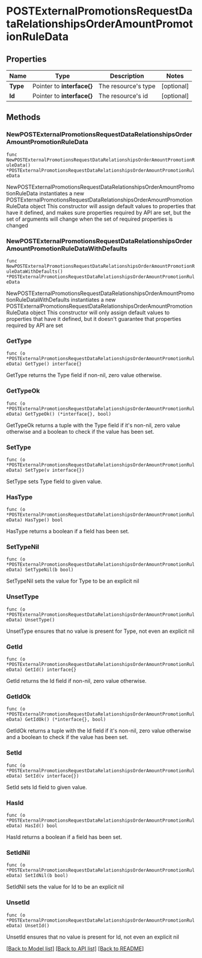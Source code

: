# POSTExternalPromotionsRequestDataRelationshipsOrderAmountPromotionRuleData

## Properties

Name | Type | Description | Notes
------------ | ------------- | ------------- | -------------
**Type** | Pointer to **interface{}** | The resource&#39;s type | [optional] 
**Id** | Pointer to **interface{}** | The resource&#39;s id | [optional] 

## Methods

### NewPOSTExternalPromotionsRequestDataRelationshipsOrderAmountPromotionRuleData

`func NewPOSTExternalPromotionsRequestDataRelationshipsOrderAmountPromotionRuleData() *POSTExternalPromotionsRequestDataRelationshipsOrderAmountPromotionRuleData`

NewPOSTExternalPromotionsRequestDataRelationshipsOrderAmountPromotionRuleData instantiates a new POSTExternalPromotionsRequestDataRelationshipsOrderAmountPromotionRuleData object
This constructor will assign default values to properties that have it defined,
and makes sure properties required by API are set, but the set of arguments
will change when the set of required properties is changed

### NewPOSTExternalPromotionsRequestDataRelationshipsOrderAmountPromotionRuleDataWithDefaults

`func NewPOSTExternalPromotionsRequestDataRelationshipsOrderAmountPromotionRuleDataWithDefaults() *POSTExternalPromotionsRequestDataRelationshipsOrderAmountPromotionRuleData`

NewPOSTExternalPromotionsRequestDataRelationshipsOrderAmountPromotionRuleDataWithDefaults instantiates a new POSTExternalPromotionsRequestDataRelationshipsOrderAmountPromotionRuleData object
This constructor will only assign default values to properties that have it defined,
but it doesn't guarantee that properties required by API are set

### GetType

`func (o *POSTExternalPromotionsRequestDataRelationshipsOrderAmountPromotionRuleData) GetType() interface{}`

GetType returns the Type field if non-nil, zero value otherwise.

### GetTypeOk

`func (o *POSTExternalPromotionsRequestDataRelationshipsOrderAmountPromotionRuleData) GetTypeOk() (*interface{}, bool)`

GetTypeOk returns a tuple with the Type field if it's non-nil, zero value otherwise
and a boolean to check if the value has been set.

### SetType

`func (o *POSTExternalPromotionsRequestDataRelationshipsOrderAmountPromotionRuleData) SetType(v interface{})`

SetType sets Type field to given value.

### HasType

`func (o *POSTExternalPromotionsRequestDataRelationshipsOrderAmountPromotionRuleData) HasType() bool`

HasType returns a boolean if a field has been set.

### SetTypeNil

`func (o *POSTExternalPromotionsRequestDataRelationshipsOrderAmountPromotionRuleData) SetTypeNil(b bool)`

 SetTypeNil sets the value for Type to be an explicit nil

### UnsetType
`func (o *POSTExternalPromotionsRequestDataRelationshipsOrderAmountPromotionRuleData) UnsetType()`

UnsetType ensures that no value is present for Type, not even an explicit nil
### GetId

`func (o *POSTExternalPromotionsRequestDataRelationshipsOrderAmountPromotionRuleData) GetId() interface{}`

GetId returns the Id field if non-nil, zero value otherwise.

### GetIdOk

`func (o *POSTExternalPromotionsRequestDataRelationshipsOrderAmountPromotionRuleData) GetIdOk() (*interface{}, bool)`

GetIdOk returns a tuple with the Id field if it's non-nil, zero value otherwise
and a boolean to check if the value has been set.

### SetId

`func (o *POSTExternalPromotionsRequestDataRelationshipsOrderAmountPromotionRuleData) SetId(v interface{})`

SetId sets Id field to given value.

### HasId

`func (o *POSTExternalPromotionsRequestDataRelationshipsOrderAmountPromotionRuleData) HasId() bool`

HasId returns a boolean if a field has been set.

### SetIdNil

`func (o *POSTExternalPromotionsRequestDataRelationshipsOrderAmountPromotionRuleData) SetIdNil(b bool)`

 SetIdNil sets the value for Id to be an explicit nil

### UnsetId
`func (o *POSTExternalPromotionsRequestDataRelationshipsOrderAmountPromotionRuleData) UnsetId()`

UnsetId ensures that no value is present for Id, not even an explicit nil

[[Back to Model list]](../README.md#documentation-for-models) [[Back to API list]](../README.md#documentation-for-api-endpoints) [[Back to README]](../README.md)


